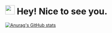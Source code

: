<h1><img src="https://emojis.slackmojis.com/emojis/images/1531849430/4246/blob-sunglasses.gif?1531849430" width="30"/> Hey! Nice to see you.</h1>

[![Anurag's GitHub stats](https://github-readme-stats.vercel.app/api?username=TunnelHunter)](https://github.com/anuraghazra/github-readme-stats)
